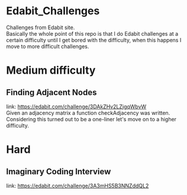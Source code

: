 # Edabit_Challenges
Challenges from Edabit site.  <br>
Basically the whole point of this repo is that I do Edabit challenges at a certain difficulty until I get bored with the difficulty, when this happens I move to more difficult challenges.
# Medium difficulty
## Finding Adjacent Nodes
link: https://edabit.com/challenge/3DAkZHv2LZjgqWbvW  <br>
Given an adjacency matrix a function checkAdjacency was written.  <br>
Considering this turned out to be a one-liner let's move on to a higher difficulty.
# Hard
## Imaginary Coding Interview
link: https://edabit.com/challenge/3A3mHS5B3NNZddQL2  <br>
